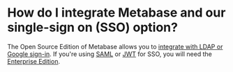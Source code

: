 # How do I integrate Metabase and our single-sign on (SSO) option?

The Open Source Edition of Metabase allows you to [integrate with LDAP or Google sign-in][single-sign-on]. If you're using [SAML][saml-auth] or [JWT][jwt-auth] for SSO, you will need the [Enterprise Edition][enterprise-edition].

[enterprise-edition]: /enterprise/
[jwt-auth]: ../../enterprise-guide/authenticating-with-jwt.html
[saml-auth]: ../../enterprise-guide/authenticating-with-saml.html
[single-sign-on]: ../../administration-guide/10-single-sign-on.html
